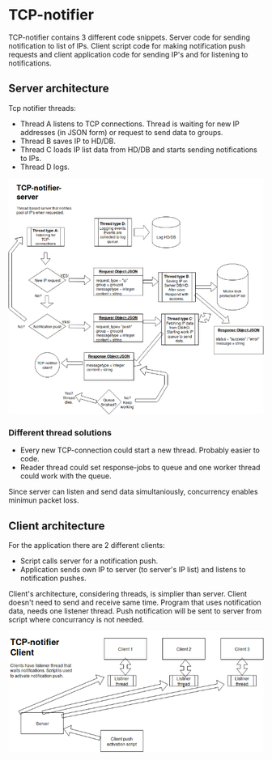 # TCP-notifier
TCP-notifier contains 3 different code snippets. Server code for sending notification to list of IPs. Client script code for making notification push requests and client application code for sending IP's and for listening to notifications.

## Server architecture

Tcp notifier threads:
* Thread A listens to TCP connections. Thread is waiting for new IP addresses (in JSON form) or request to send data to groups.
* Thread B saves IP to HD/DB.
* Thread C loads IP list data from HD/DB and starts sending notifications to IPs.
* Thread D logs.

![](https://github.com/jurbbo/tcp-notifier/raw/master/images/notifier_server.png)

### Different thread solutions

* Every new TCP-connection could start a new thread. Probably easier to code.
* Reader thread could set response-jobs to queue and one worker thread could work with the queue.

Since server can listen and send data simultaniously, concurrency enables minimun packet loss.

## Client architecture

For the application there are 2 different clients:
* Script calls server for a notification push. 
* Application sends own IP to server (to server's IP list) and listens to notification pushes.

Client's architecture, considering threads, is simplier than server. Client doesn't need to send and receive same time. Program that uses notification data, needs one listener thread. Push notification will be sent to server from script where concurrancy is not needed.

![](https://github.com/jurbbo/tcp-notifier/raw/master/images/client_server.png)
